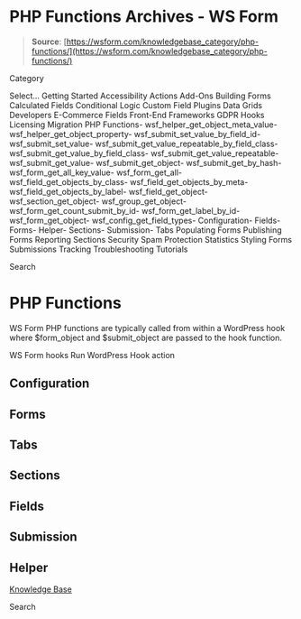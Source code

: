 # PHP Functions Archives - WS Form

> **Source**: [https://wsform.com/knowledgebase_category/php-functions/](https://wsform.com/knowledgebase_category/php-functions/)


Category

Select...
 Getting Started Accessibility Actions Add-Ons Building Forms Calculated Fields Conditional Logic Custom Field Plugins Data Grids Developers E-Commerce Fields Front-End Frameworks GDPR Hooks Licensing Migration PHP Functions- wsf_helper_get_object_meta_value- wsf_helper_get_object_property- wsf_submit_set_value_by_field_id- wsf_submit_set_value- wsf_submit_get_value_repeatable_by_field_class- wsf_submit_get_value_by_field_class- wsf_submit_get_value_repeatable- wsf_submit_get_value- wsf_submit_get_object- wsf_submit_get_by_hash- wsf_form_get_all_key_value- wsf_form_get_all- wsf_field_get_objects_by_class- wsf_field_get_objects_by_meta- wsf_field_get_objects_by_label- wsf_field_get_object- wsf_section_get_object- wsf_group_get_object- wsf_form_get_count_submit_by_id- wsf_form_get_label_by_id- wsf_form_get_object- wsf_config_get_field_types- Configuration- Fields- Forms- Helper- Sections- Submission- Tabs Populating Forms Publishing Forms Reporting Sections Security Spam Protection Statistics Styling Forms Submissions Tracking Troubleshooting Tutorials

Search

# PHP Functions

WS Form PHP functions are typically called from within a WordPress hook where $form_object and $submit_object are passed to the hook function.

WS Form hooks
Run WordPress Hook action

 
## Configuration

## Forms

## Tabs

## Sections

## Fields

## Submission

## Helper

[Knowledge Base](https://wsform.com/knowledgebase/)

Search

